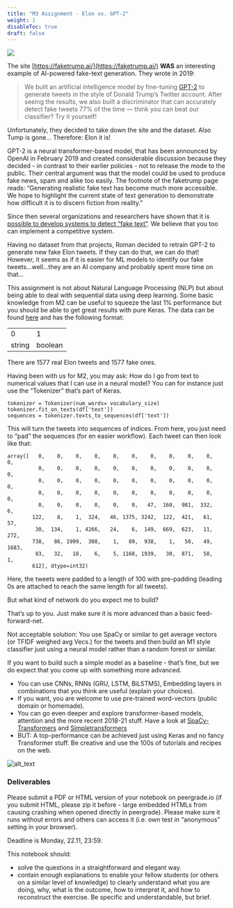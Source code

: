 ```yaml
---
title: "M3 Assignment - Elon vs. GPT-2"
weight: 1
disableToc: true
draft: false
---
```


![](/SDS-2021/images/elon.jpg)

The site [https://faketrump.ai/](https://faketrump.ai/) **WAS** an interesting example of AI-powered fake-text generation. They wrote in 2019:

>We built an artificial intelligence model by fine-tuning [GPT-2](https://openai.com/blog/better-language-models/) to generate tweets in the style of Donald Trump’s Twitter account. After seeing the results, we also built a discriminator that can accurately detect fake tweets 77% of the time — think you can beat our classifier? Try it yourself!

Unfortunately, they decided to take down the site and the dataset. Also Tump is gone...
Therefore: Elon it is!

GPT-2 is a neural transformer-based model, that has been announced by OpenAI in February 2019 and created considerable discussion because they decided - in contrast to their earlier policies - not to release the mode to the public. Their central argument was that the model could be used to produce fake news, spam and alike too easily. The footnote of the faketrump page reads: “Generating realistic fake text has become much more accessible. We hope to highlight the current state of text generation to demonstrate how difficult it is to discern fiction from reality.”


Since then several organizations and researchers have shown that it is [possible to develop systems to detect “fake text”](https://www.theguardian.com/technology/2019/jul/04/ai-fake-text-gpt-2-concerns-false-information). We believe that you too can implement a competitive system.

Having no dataset from that projects, Roman decided to retrain GPT-2 to generate new fake Elon tweets. If they can do that, we can do that! However, it seems as if it is easier for ML models to identify our fake tweets...well...they are an AI company and probably spent more time on that...


This assignment is not about Natural Language Processing (NLP) but about being able to deal with sequential data using deep learning. Some basic knowledge from M2 can be useful to squeeze the last 1% performance but you should be able to get great results with pure Keras. The data can be found [here](https://github.com/SDS-AAU/SDS-master/raw/master/M3/assignments/find_elon.gz) and has the following format:


<table>
  <tr>
   <td>0
   </td>
   <td>1
   </td>
  </tr>
  <tr>
   <td>string
   </td>
   <td>boolean
   </td>
  </tr>
</table>

There are 1577 real Elon tweets and 1577 fake ones.

Having been with us for M2, you may ask: How do I go from text to numerical values that I can use in a neural model?
You can for instance just use the “Tokenizer” that’s part of Keras. 


```vocabulary_size = 5000
tokenizer = Tokenizer(num_words= vocabulary_size)
tokenizer.fit_on_texts(df['text'])
sequences = tokenizer.texts_to_sequences(df['text'])
```
This will turn the tweets into sequences of indices. From here, you just need to “pad” the sequences (for en easier workflow).
Each tweet can then look like that:

```
array([   0,    0,    0,    0,    0,    0,    0,    0,    0,    0,    0,
          0,    0,    0,    0,    0,    0,    0,    0,    0,    0,    0,
          0,    0,    0,    0,    0,    0,    0,    0,    0,    0,    0,
          0,    0,    0,    0,    0,    0,    0,    0,    0,    0,    0,
          0,    0,    0,    0,    0,    0,   47,  160,  981,  332,    6,
        122,    8,    1,  324,   46, 1375, 3242,  122,  421,   61,   57,
         30,  134,    1, 4266,   24,    6,  149,  669,  623,   11,  272,
        738,   86, 1999,  308,    1,   89,  938,    1,   50,   49, 1683,
         83,   32,   18,    6,    5, 1168, 1939,   30,  871,   58,    1,
        612], dtype=int32)
```
Here, the tweets were padded to a length of 100 with pre-padding (leading 0s are attached to reach the same length for all tweets).

But what kind of network do you expect me to build?

That’s up to you. Just make sure it is more advanced than a basic feed-forward-net.

Not acceptable solution: You use SpaCy or similar to get average vectors (or TFIDF weighed avg Vecs.) for the tweets and then build an M1 style classifier just using a neural model rather than a random forest or similar.

If you want to build such a simple model as a baseline - that’s fine, but we do expect that you come up with something more advanced.


*   You can use CNNs, RNNs (GRU, LSTM, BiLSTMS), Embedding layers in combinations that you think are useful (explain your choices). 
*   If you want, you are welcome to use pre-trained word-vectors (public domain or homemade). 
*   You can go even deeper and explore transformer-based models, attention and the more recent 2018-21 stuff. Have a look at [SpaCy-Transformers](https://spacy.io/universe/project/spacy-transformers) and [Simpletransformers](https://simpletransformers.ai/)
*   BUT: A top-performance can be achieved just using Keras and no fancy Transformer stuff. Be creative and use the 100s of tutorials and recipes on the web.

![alt_text](https://pbs.twimg.com/media/EI7DWlmXsAAwCte?format=jpg&name=4096x4096)



### Deliverables

Please submit a PDF or HTML version of your notebook on peergrade.io (if you submit HTML, please zip it before - large embedded HTMLs from causing crashing when opened directly in peergrade). Please make sure it runs without errors and others can access it (i.e. own test in “anonymous” setting in your browser).

Deadline is Monday, 22.11, 23:59.

This notebook should:

*   solve the questions in a straightforward and elegant way.
*   contain enough explanations to enable your fellow students (or others on a similar level of knowledge) to clearly understand what you are doing, why, what is the outcome, how to interpret it, and how to reconstruct the exercise. Be specific and understandable, but brief.



<!-- 
## Solutions


* R team [:::: HERE ::::](https://sds-aau.github.io/SDS-master/M2/exercises/xxx)
* Py team [:::: HERE ::::](https://colab.research.google.com/github/SDS-AAU/SDS-master/blob/master/M2/notebooks/xxx) -->
     





 
